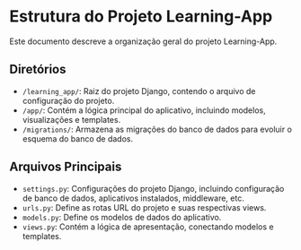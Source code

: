 # Estrutura do Projeto Learning-App

Este documento descreve a organização geral do projeto Learning-App.

## Diretórios

- `/learning_app/`: Raiz do projeto Django, contendo o arquivo de configuração do projeto.
- `/app/`: Contém a lógica principal do aplicativo, incluindo modelos, visualizações e templates.
- `/migrations/`: Armazena as migrações do banco de dados para evoluir o esquema do banco de dados.

## Arquivos Principais

- `settings.py`: Configurações do projeto Django, incluindo configuração de banco de dados, aplicativos instalados, middleware, etc.
- `urls.py`: Define as rotas URL do projeto e suas respectivas views.
- `models.py`: Define os modelos de dados do aplicativo.
- `views.py`: Contém a lógica de apresentação, conectando modelos e templates.